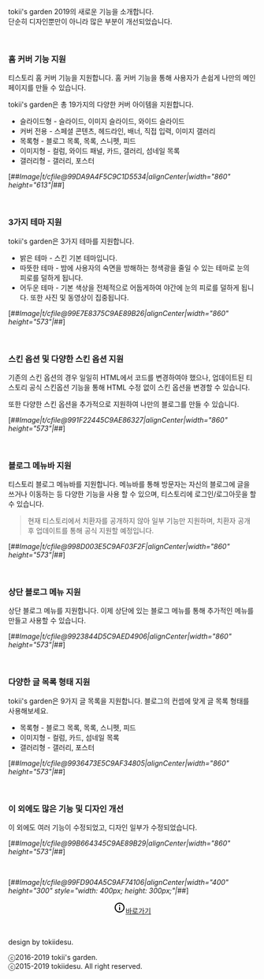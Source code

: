 tokii's garden 2019의 새로운 기능을 소개합니다.  
단순히 디자인뿐만이 아니라 많은 부분이 개선되었습니다.

<p><br></p>

### 홈 커버 기능 지원

티스토리 홈 커버 기능을 지원합니다. 홈 커버 기능을 통해 사용자가 손쉽게 나만의 메인 페이지를 만들 수 있습니다.

tokii's garden은 총 19가지의 다양한 커버 아이템을 지원합니다.

-   슬라이드형 - 슬라이드, 이미지 슬라이드, 와이드 슬라이드
-   커버 전용 - 스페셜 콘텐츠, 헤드라인, 배너, 직접 입력, 이미지 갤러리
-   목록형 - 블로그 목록, 목록, 스니펫, 피드
-   이미지형 - 컬럼, 와이드 패널, 카드, 갤러리, 섬네일 목록
-   갤러리형 - 갤러리, 포스터

[##_Image|t/cfile@99DA9A4F5C9C1D5534|alignCenter|width="860" height="613"|_##]

<p><br></p>

### 3가지 테마 지원

tokii's garden은 3가지 테마를 지원합니다.

-   밝은 테마 - 스킨 기본 테마입니다.
-   따뜻한 테마 - 밤에 사용자의 숙면을 방해하는 청색광을 줄일 수 있는 테마로 눈의 피로를 덜하게 됩니다.
-   어두운 테마 - 기본 색상을 전체적으로 어둡게하여 야간에 눈의 피로를 덜하게 됩니다. 또한 사진 및 동영상이 집중됩니다.

[##_Image|t/cfile@99E7E8375C9AE89B26|alignCenter|width="860" height="573"|_##]

<p><br></p>

### 스킨 옵션 및 다양한 스킨 옵션 지원

기존의 스킨 옵션의 경우 일일히 HTML에서 코드를 변경하여야 했으나, 업데이트된 티스토리 공식 스킨옵션 기능을 통해 HTML 수정 없이 스킨 옵션을 변경할 수 있습니다.

또한 다양한 스킨 옵션을 추가적으로 지원하여 나만의 블로그를 만들 수 있습니다.

[##_Image|t/cfile@991F22445C9AE86327|alignCenter|width="860" height="573"|_##]

<p><br></p>

### 블로그 메뉴바 지원

티스토리 블로그 메뉴바를 지원합니다. 메뉴바를 통해 방문자는 자신의 블로그에 글을 쓰거나 이동하는 등 다양한 기능을 사용 할 수 있으며, 티스토리에 로그인/로그아웃을 할 수 있습니다.

> 현재 티스토리에서 치환자를 공개하지 않아 일부 기능만 지원하며, 치환자 공개 후 업데이트를 통해 공식 지원할 예정입니다.

[##_Image|t/cfile@998D003E5C9AF03F2F|alignCenter|width="860" height="573"|_##]

<p><br></p>

### 상단 블로그 메뉴 지원

상단 블로그 메뉴를 지원합니다. 이제 상단에 있는 블로그 메뉴를 통해 추가적인 메뉴를 만들고 사용할 수 있습니다.

[##_Image|t/cfile@9923844D5C9AED4906|alignCenter|width="860" height="573"|_##]

<p><br></p>

### 다양한 글 목록 형태 지원

tokii's garden은 9가지 글 목록을 지원합니다. 블로그의 컨셉에 맞게 글 목록 형태를 사용해보세요.

-   목록형 - 블로그 목록, 목록, 스니펫, 피드
-   이미지형 - 컬럼, 카드, 섬네일 목록
-   갤러리형 - 갤러리, 포스터

[##_Image|t/cfile@9936473E5C9AF34805|alignCenter|width="860" height="573"|_##]

<p><br></p>

### 이 외에도 많은 기능 및 디자인 개선

이 외에도 여러 기능이 수정되었고, 디자인 일부가 수정되었습니다.

[##_Image|t/cfile@99B664345C9AE89B29|alignCenter|width="860" height="573"|_##]

<p><br></p>

[##_Image|t/cfile@99FD904A5C9AF74106|alignCenter|width="400" height="300" style="width: 400px; height: 300px;"|_##]

<p style="text-align: center"><a class="button color" href="/entry/product-tksgarden"><svg class="icon" width="24" height="24" viewBox="0 0 24 24"><path fill="none" d="M0 0h24v24H0V0z"></path><path d="M11 7h2v2h-2zm0 4h2v6h-2zm1-9C6.48 2 2 6.48 2 12s4.48 10 10 10 10-4.48 10-10S17.52 2 12 2zm0 18c-4.41 0-8-3.59-8-8s3.59-8 8-8 8 3.59 8 8-3.59 8-8 8z"></path></svg><span class="text">바로가기</span></a></p>

<p><br></p>

design by tokiidesu.

ⓒ2016-2019 tokii's garden.  
ⓒ2015-2019 tokiidesu. All right reserved.